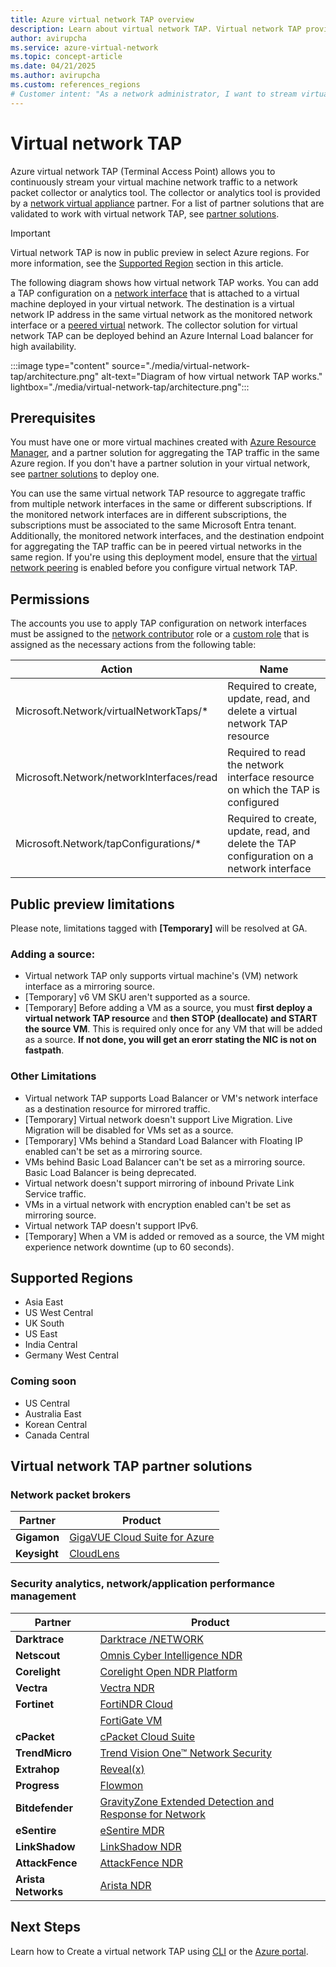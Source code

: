 ```yaml
---
title: Azure virtual network TAP overview
description: Learn about virtual network TAP. Virtual network TAP provides you with a copy of virtual machine network traffic that can be streamed to a packet collector.
author: avirupcha
ms.service: azure-virtual-network
ms.topic: concept-article
ms.date: 04/21/2025
ms.author: avirupcha
ms.custom: references_regions
# Customer intent: "As a network administrator, I want to stream virtual machine network traffic using a TAP configuration, so that I can analyze and monitor network performance effectively with a partner solution."
---
```


# Virtual network TAP

Azure virtual network TAP (Terminal Access Point) allows you to continuously stream your virtual machine network traffic to a network packet collector or analytics tool. The collector or analytics tool is provided by a [network virtual appliance](https://azure.microsoft.com/solutions/network-appliances/) partner. For a list of partner solutions that are validated to work with virtual network TAP, see [partner solutions](#virtual-network-tap-partner-solutions).

> [!IMPORTANT]
> Virtual network TAP is now in public preview in select Azure regions. For more information, see the [Supported Region](#supported-regions) section in this article.

The following diagram shows how virtual network TAP works. You can add a TAP configuration on a [network interface](virtual-network-network-interface.md) that is attached to a virtual machine deployed in your virtual network. The destination is a virtual network IP address in the same virtual network as the monitored network interface or a [peered virtual](virtual-network-peering-overview.md) network. The collector solution for virtual network TAP can be deployed behind an Azure Internal Load balancer for high availability.

:::image type="content" source="./media/virtual-network-tap/architecture.png" alt-text="Diagram of how virtual network TAP works." lightbox="./media/virtual-network-tap/architecture.png":::

## Prerequisites

You must have one or more virtual machines created with [Azure Resource Manager](../azure-resource-manager/management/overview.md?toc=%2fazure%2fvirtual-network%2ftoc.json), and a partner solution for aggregating the TAP traffic in the same Azure region. If you don't have a  partner solution in your virtual network, see [partner solutions](#virtual-network-tap-partner-solutions) to deploy one.

You can use the same virtual network TAP resource to aggregate traffic from multiple network interfaces in the same or different subscriptions. If the monitored network interfaces are in different subscriptions, the subscriptions must be associated to the same Microsoft Entra tenant. Additionally, the monitored network interfaces, and the destination endpoint for aggregating the TAP traffic can be in peered virtual networks in the same region. If you're using this deployment model, ensure that the [virtual network peering](virtual-network-peering-overview.md) is enabled before you configure virtual network TAP.

## Permissions

The accounts you use to apply TAP configuration on network interfaces must be assigned to the [network contributor](../role-based-access-control/built-in-roles.md?toc=%2fazure%2fvirtual-network%2ftoc.json#network-contributor) role or a [custom role](../role-based-access-control/custom-roles.md?toc=%2fazure%2fvirtual-network%2ftoc.json) that is assigned as the necessary actions from the following table:

| Action | Name |
|---|---|
| Microsoft.Network/virtualNetworkTaps/* | Required to create, update, read, and delete a virtual network TAP resource |
| Microsoft.Network/networkInterfaces/read | Required to read the network interface resource on which the TAP is configured |
| Microsoft.Network/tapConfigurations/* | Required to create, update, read, and delete the TAP configuration on a network interface |

## Public preview limitations
Please note, limitations tagged with **[Temporary]** will be resolved at GA. 
### Adding a source:
- Virtual network TAP only supports virtual machine's (VM) network interface as a mirroring source.
- [Temporary] v6 VM SKU aren't supported as a source. 
- [Temporary] Before adding a VM as a source, you must **first deploy a virtual network TAP resource** and **then STOP (deallocate) and START the source VM**. This is required only once for any VM that will be added as a source. **If not done, you will get an erorr stating the NIC is not on fastpath**.

### Other Limitations
- Virtual network TAP supports Load Balancer or VM's network interface as a destination resource for mirrored traffic.
- [Temporary] Virtual network doesn't support Live Migration. Live Migration will be disabled for VMs set as a source.
- [Temporary] VMs behind a Standard Load Balancer with Floating IP enabled can't be set as a mirroring source. 
- VMs behind Basic Load Balancer can't be set as a mirroring source. Basic Load Balancer is being deprecated.
- Virtual network doesn't support mirroring of inbound Private Link Service traffic.
- VMs in a virtual network with encryption enabled can't be set as mirroring source.
- Virtual network TAP doesn't support IPv6.
- [Temporary] When a VM is added or removed as a source, the VM might experience network downtime (up to 60 seconds).

## Supported Regions

- Asia East
- US West Central
- UK South
- US East
- India Central
- Germany West Central

### Coming soon
- US Central
- Australia East
- Korean Central
- Canada Central

## Virtual network TAP partner solutions

### Network packet brokers

|Partner|Product|
|-------------|----------|
|**Gigamon**|[GigaVUE Cloud Suite for Azure](https://www.gigamon.com/solutions/cloud/public-cloud/gigavue-cloud-suite-azure.html)|
|**Keysight**|[CloudLens](https://www.keysight.com/us/en/products/network-visibility/cloud-visibility/cloudlens-software-suite.html)|

### Security analytics, network/application performance management

|Partner|Product|
|-------------|----------|
|**Darktrace**|[Darktrace /NETWORK](https://www.darktrace.com/products/network)|
|**Netscout**|[Omnis Cyber Intelligence NDR](https://www.netscout.com/product/cyber-intelligence)|
|**Corelight**|[Corelight Open NDR Platform](https://corelight.com/solutions/why-open-ndr)|
|**Vectra**|[Vectra NDR](https://www.vectra.ai/products/ndr)|
|**Fortinet**|[FortiNDR Cloud](https://www.fortinet.com/products/network-detection-and-response)|
||[FortiGate VM](https://azuremarketplace.microsoft.com/en/marketplace/apps/fortinet.fortinet_fortigate-vm_v5?tab=Overview)|
|**cPacket**|[cPacket Cloud Suite](https://www.cpacket.com/cloud)|
|**TrendMicro**|[Trend Vision One™ Network Security](https://www.trendmicro.com/en_ca/business/products/network.html)|
|**Extrahop**|[Reveal(x)](https://www.extrahop.com/platform/revealx)|
|**Progress**|[Flowmon](https://www.progress.com/blogs/azure-vtap)|
|**Bitdefender**|[GravityZone Extended Detection and Response for Network](https://www.bitdefender.com/en-us/business/products/gravityzone-xdr)|
|**eSentire**|[eSentire MDR](https://www.esentire.com/how-we-do-it/signals/mdr-for-network)|
|**LinkShadow**|[LinkShadow NDR](https://www.linkshadow.com/products/network-detection-and-response)|
|**AttackFence**|[AttackFence NDR](https://www.attackfence.com/products/ndr)|
|**Arista Networks**|[Arista NDR](https://www.arista.com/en/products/network-detection-and-response)|

## Next Steps

Learn how to Create a virtual network TAP using [CLI](tutorial-tap-virtual-network-cli.md) or the [Azure portal](tutorial-virtual-network-tap-portal.md).
